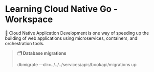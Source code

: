 # Learning Cloud Native Go - Workspace

🌱 Cloud Native Application Development is one way of speeding up the building of web applications using microservices, containers, and orchestration tools.

> **🗂️ Database migrations**
> 
> dbmigrate --dir=../../../services/apis/bookapi/migrations up
